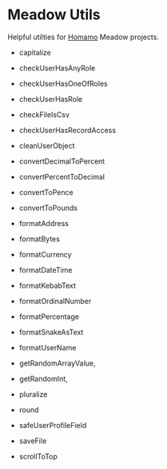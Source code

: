 # Meadow Utils

Helpful utilties for [Homamo](https://homamo.co) Meadow projects.

- capitalize

- checkUserHasAnyRole
- checkUserHasOneOfRoles
- checkUserHasRole
- checkFileIsCsv
- checkUserHasRecordAccess

- cleanUserObject

- convertDecimalToPercent
- convertPercentToDecimal
- convertToPence
- convertToPounds

- formatAddress
- formatBytes
- formatCurrency
- formatDateTime
- formatKebabText
- formatOrdinalNumber
- formatPercentage
- formatSnakeAsText
- formatUserName

- getRandomArrayValue,
- getRandomInt,

- pluralize
- round
- safeUserProfileField
- saveFile
- scrollToTop
